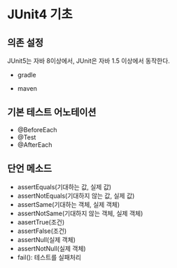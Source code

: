 # JUnit4 기초

## 의존 설정

JUnit5는 자바 8이상에서, JUnit은 자바 1.5 이상에서 동작한다.

- gradle

- maven

## 기본 테스트 어노테이션

- @BeforeEach
- @Test
- @AfterEach

## 단언 메소드

- assertEquals(기대하는 값, 실제 값)
- assertNotEquals(기대하지 않는 값, 실제 값)
- assertSame(기대하는 객체, 실제 객체)
- assertNotSame(기대하지 않는 객체, 실제 객체)
- aasertTrue(조건)
- assertFalse(조건)
- assertNull(실제 객체)
- assertNotNull(실제 객체)
- fail(): 테스트를 실패처리